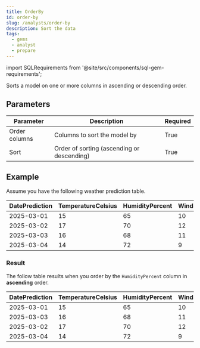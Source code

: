 ```yaml
---
title: OrderBy
id: order-by
slug: /analysts/order-by
description: Sort the data
tags:
  - gems
  - analyst
  - prepare
---
```


import SQLRequirements from '@site/src/components/sql-gem-requirements';

<SQLRequirements
  execution_engine="SQL Warehouse"
  sql_package_name=""
  sql_package_version=""
/>

Sorts a model on one or more columns in ascending or descending order.

## Parameters

| Parameter     | Description                                | Required |
| ------------- | ------------------------------------------ | -------- |
| Order columns | Columns to sort the model by               | True     |
| Sort          | Order of sorting (ascending or descending) | True     |

## Example

Assume you have the following weather prediction table.

<div class="table-example">

| DatePrediction | TemperatureCelsius | HumidityPercent | WindSpeed | Condition |
| -------------- | ------------------ | --------------- | --------- | --------- |
| 2025-03-01     | 15                 | 65              | 10        | Sunny     |
| 2025-03-02     | 17                 | 70              | 12        | Cloudy    |
| 2025-03-03     | 16                 | 68              | 11        | Rainy     |
| 2025-03-04     | 14                 | 72              | 9         | Sunny     |

</div>

### Result

The follow table results when you order by the `HumidityPercent` column in **ascending** order.

<div class="table-example">

| DatePrediction | TemperatureCelsius | HumidityPercent | WindSpeed | Condition |
| -------------- | ------------------ | --------------- | --------- | --------- |
| 2025-03-01     | 15                 | 65              | 10        | Sunny     |
| 2025-03-03     | 16                 | 68              | 11        | Rainy     |
| 2025-03-02     | 17                 | 70              | 12        | Cloudy    |
| 2025-03-04     | 14                 | 72              | 9         | Sunny     |

</div>
